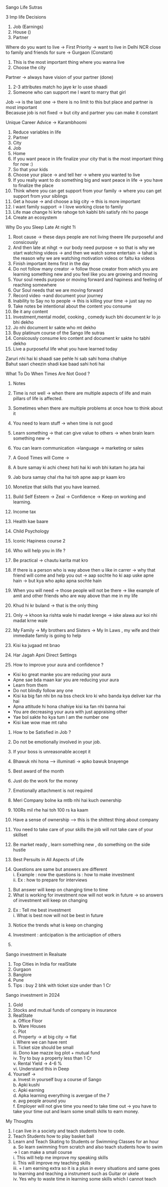   
  
  
Sango Life Sutras  
  
3 Imp life Decisions  
1. Job (Earnings)  
2. House ()  
3. Partner  
  
  
Where do you want to live -> First Priority -> want to live in Delhi NCR close to family and friends for sure -> Gurgaon (Constant)  
1. This is the most important thing where you wanna live  
2. Choose the city  
  
Partner -> always have vision of your partner (done)  
1. 2-3 attributes match ho jaye kr lo usse shaadi  
2. Someone who can support me I want to marry that girl  
  
Job --> is the last one -> there is no limit to this but place and partner is most important  
Becasuse job is not fixed -> but city and partner you can make it constant  
  
  
Unique Career Advice -> Karambhoomi  
1. Reduce variables in life  
2. Partner  
3. City  
4. Job  
5. Home  
6. If you want peace in life finalize your city that is the most important thing for now :)  
7. So that your kids  
8. Choose your place -> and tell her -> where you wanted to live  
9. If you really want to do something big and want peace in life -> you have to finalize the place  
10. Think where you can get support from your family -> where you can get support from your siblings  
11. Get a house -> and choose a big city -> this is more important  
12. I want family support -> I love working close to family  
13. Life mae change hi krte rahoge toh kabhi bhi satisfy nhi ho paoge  
14. Create an ecosystem  
  
  
Why Do you Sleep Late At night ?i  
  
1. Root cause -> these days people are not living theere life purposeful and consicously  
2. And then late at nihgt -> our body need purpose -> so that is why we start watching videos -> and then we watch some entertain -> tahat is the reason why we are watching motivation videos or faltu ka videos  
3. Finish important items first in the day  
4. Do not follow many creator -> follow those creator from which you are learning something new and you feel like you are growing and moving  
5. Your soul needs purpose or moving forward and hapiness and feeling of reaching somewhere  
6. Our Soul needs that we are moving forward  
7. Record video ->and document your journey  
8. Inability to Say no to people -> this is killing your time -> just say no  
9. Take notes be intentional about the content you consume  
10. Be it any content  
11. Investment,mental model, cooking , comedy kuch bhi document kr lo jo bhi dekho  
12. Jo nhi document kr sakte who mt dekho  
13. Buy platinum course of the Sango life sutras  
14. Consicously consume kro content and document kr sakte ho tabhi dekho  
15. Live a purposeful life what you have learned today  
  
  
Zaruri nhi hai ki shaadi sae pehle hi sab sahi homa chahiye  
Bahut saari cheezin shadi kae baad sahi hoti hai  
  
  
  
  
What To Do When Times Are Not Good ?  
  
  
  
1. Notes  
1. Time is not well -> when there are multiple aspects of life and main pillars of life is affected.  
2. Sometimes when there are multiple problems at once how to think about it  
3. You need to learn stuff -> when time is not good  
4. Learn something -> that can give value to others -> when brain learn something new ->  
5. You can learn communication ->language -> marketing or sales  
6. A Good Times will Come ->  
7. A bure samay ki achi cheez hoti hai ki woh bhi katam ho jata hai  
8. Jab bura samay chal rha hai toh apne aap pr kaam kro  
9. Monetize that skills that you have learned.  
10. Build Self Esteem -> Zeal -> Confidence -> Keep on working and learning.  
11. Income tax  
12. Health kae baare  
13. Child Psychology  
14. Iconic Hapiness course 2  
  
  
  
  
  
  
  
1. Who will help you in life ?  
1. Be practical -> chautu karita mat kro  
2. If there is a person who is way above then u like in carrer -> why that friend will come and help you out -> aap sochte ho ki aap uske apne hain -> but kya who apko apna sochte hain  
3. When you will need -> those people will not be there -> like example of amit and other friends who are way above than me in my life  
4. Khud hi kr buland -> that is the only thing  
5. Only -> khoon ka rishta wale hi madat krenge -> iske alawa aur koi nhi madat krne wale  
6. My Family -> My brothers and Sisters -> My In Laws , my wife and their immediate family is going to help  
7. Kisi ka jugaad mt bnao  
8. Har Jagah Apni Direct Settings  
  
  
1. How to improve your aura and confidence ?  
  
- Kisi ko great manke you are reducing your aura  
- Apne sae bda maan kar you are reducing your aura  
- Learn from them  
- Do not blindly follow any one  
- Kisi ka big fan nhi bn na bss check kro ki who banda kya deliver kar rha hai  
- Apna attitude hi hona chahiye kisi ka fan nhi banna hai  
- You are decreasing your aura with just appraising other  
- Yae bol sakte ho kya tum I am the number one  
- Kisi kae wow mae mt raho  
  
  
  
1. How to be Satisfied in Job ?  
1. Do not be emotionally involved in your job.  
2. If your boss is unreasonable accept it  
3. Bhawuk nhi hona --> illuminati -> apko bawuk bnayenge  
4. Best award of the month  
5. Just do the work for the money  
6. Emotionally attachment is not required  
7. Meri Company bolne ka mtlb nhi hai kuch ownership  
8. 100Rs mil rhe hai toh 100 rs ka kaam  
9. Have a sense of ownership --> this is the shittest thing about company  
10. You need to take care of your skills the job will not take care of your skillset  
11. Be market ready , learn something new , do something on the side hustle  
  
  
2. Best Persuits in All Aspects of Life  
1. Questions are same but answers are different  
i. Example : now the questions is : how to make investment  
ii. Ex : how to prepare for interviews  
1) But answer will keep on changing time to time  
2) What is working for investment now will not work in future -> so answers of investment will keep on changing  
2. Ex : Tell me best investment  
i. What is best now will not be best in future  
3. Notice the trends what is keep on changing  
4. Investment : anticipation is the anticiaption of others  
  
  
1.  
  
Sango investment in Realsate  
1. Top Cities in India for realState  
1. Gurgaon  
2. Banglore  
3. Pune  
2. Tips : buy 2 bhk with ticket size under than 1 Cr  
  
  
  
Sango investment in 2024  
1. Gold  
2. Stocks and mutual funds of company in insurance  
3. RealState  
a. Office Floor  
b. Ware Houses  
c. Plot  
d. Property -> at big city -> flat  
i. Where we can have rent  
ii. Ticket size should be small  
iii. Dono kae mazze log plot + mutual fund  
iv. Try to buy a property less than 1 Cr  
v. Rental Yield -> 4-6 %  
vi. Understand this in Deep  
4. Yourself ->  
a. Invest in yourself buy a course of Sango  
b. Apki kushi  
c. Apki earning  
d. Apka learning everything is avergae of the 7  
e. avg people around you  
f. Employer will not give time you need to take time out -> you have to take your time out and learn some small skills to earn money.  
  
My Thoughts  
1. I can live in a society and teach students how to code.  
2. Teach Students how to play basket ball  
3. Learn and Teach Skating to Students or Swimming Classes for an hour  
a. So learn swimming from scratch and also teach students how to swim -> I can make a small course  
i. This will help me improve my speaking skills  
ii. This will improve my teaching skills  
iii. + I am earning extra so it is a plus in every situations and same goes to learning and teaching a instrument such as Guitar or ukele  
iv. Yes why to waste time in learning some skills which I cannot teach